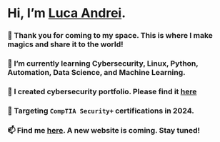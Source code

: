# Hi, I’m [Luca Andrei](https://github.com/FortaDeMunca).

### 👀 Thank you for coming to my space. This is where I make magics and share it to the world! 
### 🌱 I’m currently learning Cybersecurity, Linux, Python, Automation, Data Science, and Machine Learning.
### 💞️ I created cybersecurity portfolio. Please find it [here](https://github.com/FortaDeMunca/Luca-Andrei-Portfolio)
### 🎯 Targeting `CompTIA Security+` certifications in 2024. 
### 📫 Find me [here](https://www.linkedin.com/in/lucaandreicyb/). A new website is coming. Stay tuned! 

